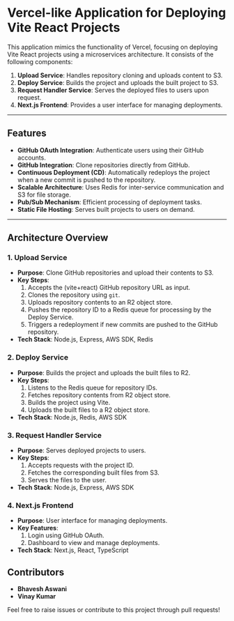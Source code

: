 # Vercel-like Application for Deploying Vite React Projects

This application mimics the functionality of Vercel, focusing on deploying Vite React projects using a microservices architecture. It consists of the following components:

1. **Upload Service**: Handles repository cloning and uploads content to S3.
2. **Deploy Service**: Builds the project and uploads the built project to S3.
3. **Request Handler Service**: Serves the deployed files to users upon request.
4. **Next.js Frontend**: Provides a user interface for managing deployments.

---

## Features

- **GitHub OAuth Integration**: Authenticate users using their GitHub accounts.
- **GitHub Integration**: Clone repositories directly from GitHub.
- **Continuous Deployment (CD)**: Automatically redeploys the project when a new commit is pushed to the repository.
- **Scalable Architecture**: Uses Redis for inter-service communication and S3 for file storage.
- **Pub/Sub Mechanism**: Efficient processing of deployment tasks.
- **Static File Hosting**: Serves built projects to users on demand.

---

## Architecture Overview

### 1. **Upload Service**
- **Purpose**: Clone GitHub repositories and upload their contents to S3.
- **Key Steps**:
  1. Accepts the (vite+react) GitHub repository URL as input.
  2. Clones the repository using `git`.
  3. Uploads repository contents to an R2 object store.
  4. Pushes the repository ID to a Redis queue for processing by the Deploy Service.
  5. Triggers a redeployment if new commits are pushed to the GitHub repository.
- **Tech Stack**: Node.js, Express, AWS SDK, Redis

### 2. **Deploy Service**
- **Purpose**: Builds the project and uploads the built files to R2.
- **Key Steps**:
  1. Listens to the Redis queue for repository IDs.
  2. Fetches repository contents from R2 object store.
  3. Builds the project using Vite.
  4. Uploads the built files to a R2 object store.
- **Tech Stack**: Node.js, Redis, AWS SDK

### 3. **Request Handler Service**
- **Purpose**: Serves deployed projects to users.
- **Key Steps**:
  1. Accepts requests with the project ID.
  2. Fetches the corresponding built files from S3.
  3. Serves the files to the user.
- **Tech Stack**: Node.js, Express, AWS SDK

### 4. **Next.js Frontend**
- **Purpose**: User interface for managing deployments.
- **Key Features**:
  1. Login using GitHub OAuth.
  2. Dashboard to view and manage deployments.
- **Tech Stack**: Next.js, React, TypeScript



## Contributors

- **Bhavesh Aswani**
- **Vinay Kumar**

Feel free to raise issues or contribute to this project through pull requests!

